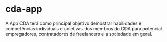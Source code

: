 # cda-app
A App CDA terá como principal objetivo demostrar habilidades e competências individuais e coletivas dos membros do CDA para potencial empregadores, contratadores de freelancers e a sociedade em geral. 

